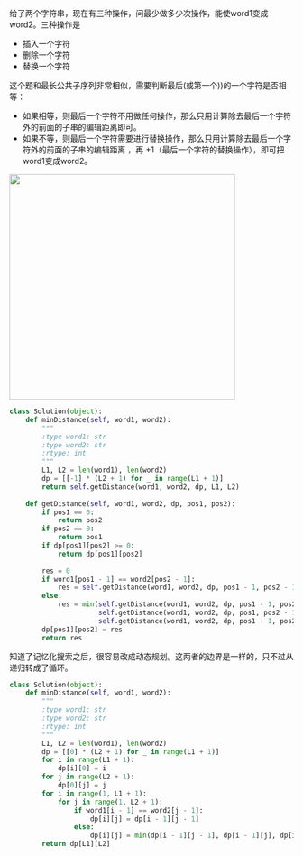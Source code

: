 给了两个字符串，现在有三种操作，问最少做多少次操作，能使word1变成word2。三种操作是
- 插入一个字符
- 删除一个字符
- 替换一个字符



这个题和最长公共子序列非常相似，需要判断最后(或第一个))的一个字符是否相等：

- 如果相等，则最后一个字符不用做任何操作，那么只用计算除去最后一个字符外的前面的子串的编辑距离即可。
- 如果不等，则最后一个字符需要进行替换操作，那么只用计算除去最后一个字符外的前面的子串的编辑距离 ，再 +1（最后一个字符的替换操作），即可把word1变成word2。


<img src='./figure/edit_distance.png'  width='400' />



```python
class Solution(object):
    def minDistance(self, word1, word2):
        """
        :type word1: str
        :type word2: str
        :rtype: int
        """
        L1, L2 = len(word1), len(word2)
        dp = [[-1] * (L2 + 1) for _ in range(L1 + 1)]
        return self.getDistance(word1, word2, dp, L1, L2)
    
    def getDistance(self, word1, word2, dp, pos1, pos2):
        if pos1 == 0:
            return pos2
        if pos2 == 0:
            return pos1
        if dp[pos1][pos2] >= 0:
            return dp[pos1][pos2]
        
        res = 0
        if word1[pos1 - 1] == word2[pos2 - 1]:
            res = self.getDistance(word1, word2, dp, pos1 - 1, pos2 - 1)
        else:
            res = min(self.getDistance(word1, word2, dp, pos1 - 1, pos2 - 1),
                      self.getDistance(word1, word2, dp, pos1, pos2 - 1),
                      self.getDistance(word1, word2, dp, pos1 - 1, pos2)) + 1
        dp[pos1][pos2] = res
        return res

```

知道了记忆化搜索之后，很容易改成动态规划。这两者的边界是一样的，只不过从递归转成了循环。

```python
class Solution(object):
    def minDistance(self, word1, word2):
        """
        :type word1: str
        :type word2: str
        :rtype: int
        """
        L1, L2 = len(word1), len(word2)
        dp = [[0] * (L2 + 1) for _ in range(L1 + 1)]
        for i in range(L1 + 1):
            dp[i][0] = i
        for j in range(L2 + 1):
            dp[0][j] = j
        for i in range(1, L1 + 1):
            for j in range(1, L2 + 1):
                if word1[i - 1] == word2[j - 1]:
                    dp[i][j] = dp[i - 1][j - 1]
                else:
                    dp[i][j] = min(dp[i - 1][j - 1], dp[i - 1][j], dp[i][j - 1]) + 1
        return dp[L1][L2]
```
